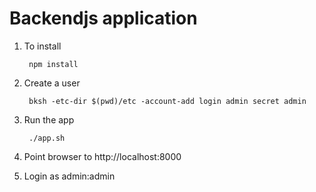 # Backendjs application

1. To install

        npm install

2. Create a user

        bksh -etc-dir $(pwd)/etc -account-add login admin secret admin

3. Run the app

        ./app.sh

4. Point browser to http://localhost:8000

5. Login as admin:admin


